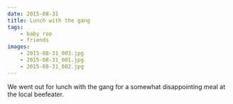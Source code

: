 ```yaml
---
date: 2015-08-31
title: Lunch with the gang
tags:
    - baby roo
    - friends
images:
    - 2015-08-31_003.jpg
    - 2015-08-31_001.jpg
    - 2015-08-31_002.jpg
---
```

We went out for lunch with the gang for a somewhat disappointing meal at the local beefeater. 